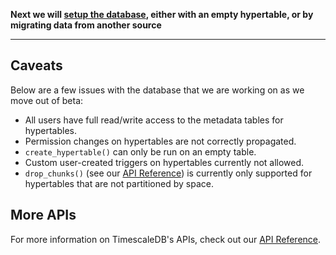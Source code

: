 **Next we will [setup the database][setup], either with an empty hypertable, or
by migrating data from another source**

---

## Caveats
Below are a few issues with the database that we are working on as we move out of beta:

- All users have full read/write access to the metadata tables for hypertables.
- Permission changes on hypertables are not correctly propagated.
- `create_hypertable()` can only be run on an empty table.
- Custom user-created triggers on hypertables currently not allowed.
- `drop_chunks()` (see our [API Reference][]) is currently only
supported for hypertables that are not partitioned by space.

## More APIs
For more information on TimescaleDB's APIs, check out our [API Reference][].

[setup]: /getting-started/setup
[API Reference]: /api/api-timescaledb
